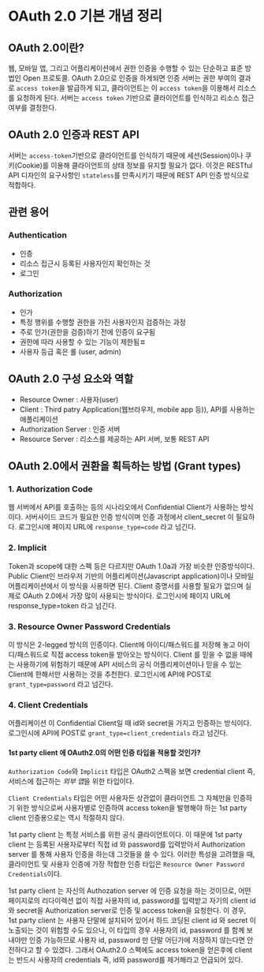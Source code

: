 # OAuth 2.0 기본 개념 정리

## OAuth 2.0이란?
웹, 모바일 앱, 그리고 어플리케이션에서 권한 인증을 수행할 수 있는 단순하고 표준 방법인 Open 프로토콜. OAuth 2.0으로 인증을 하게되면 인증 서버는 권한 부여의 결과로 `access token`을 발급하게 되고, 클라이언트는 이 `access token`을 이용해서 리소스를 요청하게 된다. 서버는 `access token` 기반으로 클라이언트를 인식하고 리소스 접근 여부를 결정한다.

## OAuth 2.0 인증과 REST API
서버는 `access-token`기반으로 클라이언트를 인식하기 때문에 세션(Session)이나 쿠키(Cookie)를 이용해 클라이언트의 상태 정보를 유지할 필요가 없다. 이것은 RESTful API 디자인의 요구사항인 `stateless`를 만족시키기 때문에 REST API 인증 방식으로 적합하다.

## 관련 용어
### Authentication
- 인증
- 리소스 접근시 등록된 사용자인지 확인하는 것
- 로그인

### Authorization
- 인가
- 특정 행위를 수행할 권한을 가진 사용자인지 검증하는 과정
- 주로 인가(권한을 검증)하기 전에 인증이 요구됨
- 권한에 따라 사용할 수 있는 기능이 제한됨ㅍ
- 사용자 등급 혹은 롤 (user, admin)

## OAuth 2.0 구성 요소와 역할
- Resource Owner : 사용자(user)
- Client : Third patry Application(웹브라우저, mobile app 등)), API를 사용하는 애플리케이션
- Authorization Server : 인증 서버
- Resource Server : 리소스를 제공하는 API 서버, 보통 REST API

## OAuth 2.0에서 권환을 획득하는 방법 (Grant types)
### 1. Authorization Code
웹 서버에서 API를 호출하는 등의 시나리오에서 Confidential Client가 사용하는 방식이다. 서버사이드 코드가 필요한 인증 방식이며 인증 과정에서 client_secret 이 필요하다.
로그인시에 페이지 URL에 `response_type=code` 라고 넘긴다.

### 2. Implicit
Token과 scope에 대한 스펙 등은 다르지만 OAuth 1.0a과 가장 비슷한 인증방식이다. Public Client인 브라우저 기반의 어플리케이션(Javascript application)이나 모바일 어플리케이션에서 이 방식을 사용하면 된다. Client 증명서를 사용할 필요가 없으며 실제로 OAuth 2.0에서 가장 많이 사용되는 방식이다.
로그인시에 페이지 URL에 response_type=token 라고 넘긴다.

### 3. Resource Owner Password Credentials
이 방식은 2-legged 방식의 인증이다. Client에 아이디/패스워드를 저장해 놓고 아이디/패스워드로 직접 access token을 받아오는 방식이다. Client 를 믿을 수 없을 때에는 사용하기에 위험하기 때문에 API 서비스의 공식 어플리케이션이나 믿을 수 있는 Client에 한해서만 사용하는 것을 추천한다.
로그인시에 API에 POST로 `grant_type=password` 라고 넘긴다.

### 4. Client Credentials
어플리케이션 이 Confidential Client일 때 id와 secret을 가지고 인증하는 방식이다.
로그인시에 API에 POST로 `grant_type=client_credentials` 라고 넘긴다.

#### 1st party client 에 OAuth2.0의 어떤 인증 타입을 적용할 것인가?
`Authorization Code`와 `Implicit` 타입은 OAuth2 스펙을 보면 credential client 즉, 서비스에 접근하는 *외부 앱*을 위한 타입이다.

`Client Credentials` 타입은 어떤 사용자든 상관없이 클라이언트 그 자체만을 인증하기 위한 방식으로써 사용자별로 인증하여 access token을 발행해야 하는 1st party client 인증용으로는 역시 적절하지 않다.

1st party client 는 특정 서비스를 위한 공식 클라이언트이다. 이 때문에 1st party client 는 등록된 사용자로부터 직접 id 와 password를 입력받아서 Authorization server 를 통해 사용자 인증을 하는데 그것들을 쓸 수 있다. 이러한 특성을 고려했을 때, 클라이언트 및 사용자 인증에 가장 적합한 인증 타입은 `Resource Owner Password Credentials`이다.

1st party client 는 자신의 Authozation server 에 인증 요청을 하는 것이므로, 어떤 페이지로의 리다이렉션 없이 직접 사용자의 id, password를 입력받고 자기의 client id와 secret을 Authorization server로 인증 및 access token을 요청한다. 이 경우, 1st party client 는 사용자 단말에 설치되어 있어서 하드 코딩된 client id 와 secret 이 노출되는 것이 위험할 수도 있으나, 이 타입의 경우 사용자의 id, password 를 함께 보내야만 인증 가능하므로 사용자 id, password 만 단말 어딘가에 저장하지 않는다면 안전하다고 할 수 있겠다. 그래서 OAuth2.0 스펙에도 access token을 얻은후에 client는 반드시 사용자의 credentials 즉, id와 password를 제거해라고 언급되어 있다.